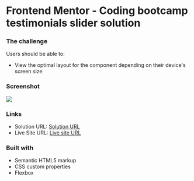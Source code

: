 # Frontend Mentor - Coding bootcamp testimonials slider solution

### The challenge

Users should be able to:

- View the optimal layout for the component depending on their device's screen size

### Screenshot

![](./screenshot.jpg)

### Links

- Solution URL: [Solution URL](https://github.com/meysamminoo/coding-bootcamp-testimonials-slider)
- Live Site URL: [Live site URL](https://meysamminoo.github.io/coding-bootcamp-testimonials-slider/)

### Built with

- Semantic HTML5 markup
- CSS custom properties
- Flexbox
